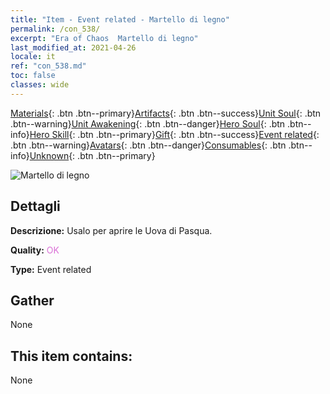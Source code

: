 ```yaml
---
title: "Item - Event related - Martello di legno"
permalink: /con_538/
excerpt: "Era of Chaos  Martello di legno"
last_modified_at: 2021-04-26
locale: it
ref: "con_538.md"
toc: false
classes: wide
---
```

 [Materials](/ItemsIT/){: .btn .btn--primary}[Artifacts](/ItemsIT/Artifacts/){: .btn .btn--success}[Unit Soul](/ItemsIT/UnitSoul/){: .btn .btn--warning}[Unit Awakening](/ItemsIT/UnitAwakening/){: .btn .btn--danger}[Hero Soul](/ItemsIT/HeroSoul/){: .btn .btn--info}[Hero Skill](/ItemsIT/HeroSkill/){: .btn .btn--primary}[Gift](/ItemsIT/Gift/){: .btn .btn--success}[Event related](/ItemsIT/Events/){: .btn .btn--warning}[Avatars](/ItemsIT/Avatars/){: .btn .btn--danger}[Consumables](/ItemsIT/Consumables/){: .btn .btn--info}[Unknown](/ItemsIT/Unknown/){: .btn .btn--primary}

 ![Martello di legno](/images/t/i_10024.png)

## Dettagli
 **Descrizione:** Usalo per aprire le Uova di Pasqua.

 **Quality:** <span style="color: #DA70D6">OK</span>

 **Type:** Event related

## Gather

  None

## This item contains:

  None


